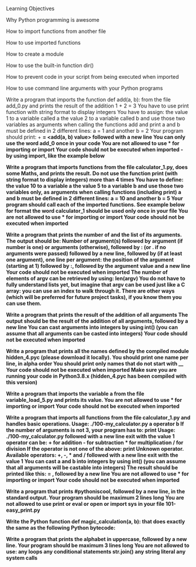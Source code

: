 Learning Objectives

Why Python programming is awesome

How to import functions from another file

How to use imported functions

How to create a module

How to use the built-in function dir()

How to prevent code in your script from being executed when imported

How to use command line arguments with your Python programs


Write a program that imports the function def add(a, b): from the file add_0.py and prints the result of the addition 1 + 2 = 3
  You have to use print function with string format to display integers
  You have to assign:
   the value 1 to a variable called a
   the value 2 to a variable called b
   and use those two variables as arguments when calling the functions add and print
  a and b must be defined in 2 different lines: a = 1 and another b = 2
  Your program should print: <a value> + <b value> = <add(a, b) value> followed with a new line
  You can only use the word add_0 once in your code
  You are not allowed to use * for importing or __import__
  Your code should not be executed when imported - by using __import__, like the example below
  
Write a program that imports functions from the file calculator_1.py, does some Maths, and prints the result.
  Do not use the function print (with string format to display integers) more than 4 times
  You have to define:
   the value 10 to a variable a
   the value 5 to a variable b
   and use those two variables only, as arguments when calling functions (including print)
  a and b must be defined in 2 different lines: a = 10 and another b = 5
  Your program should call each of the imported functions. See example below for format
  the word calculator_1 should be used only once in your file
  You are not allowed to use * for importing or __import__
  Your code should not be executed when imported
  
Write a program that prints the number of and the list of its arguments.
  The output should be:
   Number of argument(s) followed by argument (if number is one) or arguments (otherwise), followed by
   : (or . if no arguments were passed) followed by
   a new line, followed by (if at least one argument),
   one line per argument:
    the position of the argument (starting at 1) followed by :, followed by the argument value and a new line
  Your code should not be executed when imported
  The number of elements of argv can be retrieved by using: len(argv)
  You do not have to fully understand lists yet, but imagine that argv can be used just like a C array: you can use an index to walk through it. There are other ways (which will be preferred for future project tasks), if you know them you can use them.

Write a program that prints the result of the addition of all arguments
  The output should be the result of the addition of all arguments, followed by a new line
  You can cast arguments into integers by using int() (you can assume that all arguments can be casted into integers)
  Your code should not be executed when imported
  
Write a program that prints all the names defined by the compiled module hidden_4.pyc (please download it locally).
  You should print one name per line, in alpha order
  You should print only names that do not start with __
  Your code should not be executed when imported
  Make sure you are running your code in Python3.8.x (hidden_4.pyc has been compiled with this version)
  
Write a program that imports the variable a from the file variable_load_5.py and prints its value.
  You are not allowed to use * for importing or __import__
  Your code should not be executed when imported

Write a program that imports all functions from the file calculator_1.py and handles basic operations.
  Usage: ./100-my_calculator.py a operator b
   If the number of arguments is not 3, your program has to:
    print Usage: ./100-my_calculator.py <a> <operator> <b> followed with a new line
    exit with the value 1
   operator can be:
    + for addition
    - for subtraction
    * for multiplication
    / for division
   If the operator is not one of the above:
    print Unknown operator. Available operators: +, -, * and / followed with a new line
    exit with the value 1
   You can cast a and b into integers by using int() (you can assume that all arguments will be castable into integers)
   The result should be printed like this: <a> <operator> <b> = <result>, followed by a new line
  You are not allowed to use * for importing or __import__
  Your code should not be executed when imported
  
Write a program that prints #pythoniscool, followed by a new line, in the standard output.
  Your program should be maximum 2 lines long
  You are not allowed to use print or eval or open or import sys in your file 101-easy_print.py
  
Write the Python function def magic_calculation(a, b): that does exactly the same as the following Python bytecode:

Write a program that prints the alphabet in uppercase, followed by a new line.
  Your program should be maximum 3 lines long
  You are not allowed to use:
   any loops
   any conditional statements
   str.join()
   any string literal
   any system calls
